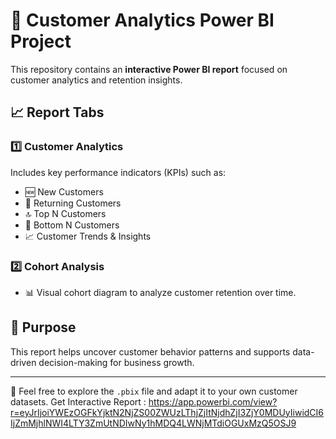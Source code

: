 # 🧠 Customer Analytics Power BI Project

This repository contains an **interactive Power BI report** focused on customer analytics and retention insights.

## 📈 Report Tabs

### 1️⃣ Customer Analytics
Includes key performance indicators (KPIs) such as:
- 🆕 New Customers  
- 🔁 Returning Customers  
- 🔝 Top N Customers  
- 🔻 Bottom N Customers  
- 📈 Customer Trends & Insights

### 2️⃣ Cohort Analysis
- 📊 Visual cohort diagram to analyze customer retention over time.

## 📌 Purpose
This report helps uncover customer behavior patterns and supports data-driven decision-making for business growth.

---

🔗 Feel free to explore the `.pbix` file and adapt it to your own customer datasets.
Get Interactive Report : 
https://app.powerbi.com/view?r=eyJrIjoiYWEzOGFkYjktN2NjZS00ZWUzLThjZjItNjdhZjI3ZjY0MDUyIiwidCI6IjZmMjhlNWI4LTY3ZmUtNDIwNy1hMDQ4LWNjMTdiOGUxMzQ5OSJ9
